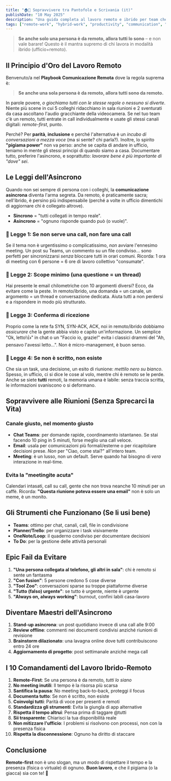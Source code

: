 ```yaml
---
title: "🏠🏢 Sopravvivere tra Pantofole e Scrivania (it)"
publishDate: "10 May 2025"
description: "Una guida completa al lavoro remoto e ibrido per team che vogliono collaborare efficacemente, con principi e strumenti pratici."
tags: ["remote-work", "hybrid-work", "productivity", "communication", "team-collaboration"]
---
```


> **Se anche solo una persona è da remoto, allora tutti lo sono** – e non vale barare!
> Questo è il mantra supremo di chi lavora in modalità ibrido (ufficio+remoto).

## Il Principio d'Oro del Lavoro Remoto

Benvenuto/a nel **Playbook Comunicazione Remota** dove la regola suprema è:

> **Se anche una sola persona è da remoto, allora tutti sono da remoto.**

In parole povere, *o giochiamo tutti con le stesse regole o nessuno si diverte*. Niente più scene in cui 5 colleghi ridacchiano in sala riunioni e 2 sventurati da casa ascoltano l'audio gracchiante della videocamera. Se nel tuo team c'è un remoto, tutti entrate in call individualmente e usate gli stessi canali digitali: *remote-first*, punto.

Perché? Per **parità**, **inclusione** e perché l'alternativa è un *incubo di conversazioni a mezza voce* (ma si sente? chi parla?). Inoltre, lo spirito **"pigiama power"** non va perso: anche se capita di andare in ufficio, teniamo in mente gli stessi principi di quando siamo a casa. Documentare tutto, preferire l'asincrono, e soprattutto: *lavorare bene è più importante di "dove" sei*.

## Le Leggi dell'Asincrono

Quando non sei sempre di persona con i colleghi, la **comunicazione asincrona** diventa l'arma segreta. Da remoto, è praticamente sacra; nell'ibrido, è persino più indispensabile (perché a volte in ufficio dimentichi di aggiornare chi è collegato altrove).

- **Sincrono** = "tutti collegati in tempo reale".
- **Asincrono** = "ognuno risponde quando può (o vuole)".

### 🎯 Legge 1: Se non serve una call, non fare una call

Se il tema non è urgentissimo o complicatissimo, *non* avviare l'ennesimo meeting. Un post su Teams, un commento su un file condiviso… sono perfetti per sincronizzarsi *senza* bloccare tutti in orari comuni. Ricorda: 1 ora di meeting con 6 persone = 6 ore di lavoro collettivo "consumate".

### 🎯 Legge 2: Scope minimo (una questione = un thread)

Hai presente le email chilometriche con 10 argomenti diversi? Ecco, da evitare come la peste. In remoto/ibrido, una domanda = un canale, un argomento = un thread e conversazione dedicata. Aiuta tutti a non perdersi e a rispondere in modo più strutturato.

### 🎯 Legge 3: Conferma di ricezione

Proprio come la rete fa SYN, SYN-ACK, ACK, noi in remoto/ibrido dobbiamo *assicurare* che la gente abbia visto e capito un'informazione. Un semplice "Ok, letto!👍" in chat o un "Faccio io, grazie!" evita i classici drammi del "Ah, pensavo l'avessi letto…". Non è micro-management, è buon senso.

### 🎯 Legge 4: Se non è scritto, non esiste

Che sia un task, una decisione, un esito di riunione: *mettilo nero su bianco*. Spesso, in ufficio, ci si dice le cose al volo, mentre chi è remoto se le perde. Anche se siete **tutti** remoti, la memoria umana è labile: senza traccia scritta, le informazioni svaniscono o si deformano.

## Sopravvivere alle Riunioni (Senza Sprecarci la Vita)

### Canale giusto, nel momento giusto

- **Chat Teams**: per domande rapide, coordinamento istantaneo. Se stai facendo 10 ping in 5 minuti, forse meglio una call veloce.
- **Email**: usala per comunicazioni più formali/esterne o per ricapitolare decisioni prese. *Non* per "Ciao, come stai?" all'intero team.
- **Meeting**: è un lusso, non un default. Serve quando hai bisogno di *vera* interazione in real-time.

### Evita la "meetingite acuta"

Calendari intasati, call su call, gente che non trova neanche 10 minuti per un caffè. Ricorda: **"Questa riunione poteva essere una email"** non è solo un meme, è un monito.

## Gli Strumenti che Funzionano (Se li usi bene)

- **Teams**: ottimo per chat, canali, call, file in condivisione
- **Planner/Trello**: per organizzare i task visivamente
- **OneNote/Loop**: il quaderno condiviso per documentare decisioni
- **To Do**: per la gestione delle attività personali

## Epic Fail da Evitare

1. **"Una persona collegata al telefono, gli altri in sala"**: chi è remoto si sente un fantasma
2. **"Con fusion"**: 5 persone credono 5 cose diverse
3. **"Tool Zoo"**: conversazioni sparse su troppe piattaforme diverse
4. **"Tutto (falso) urgente"**: se tutto è urgente, niente è urgente
5. **"Always on, always working"**: burnout, confini labili casa-lavoro

## Diventare Maestri dell'Asincrono

1. **Stand-up asincrona**: un post quotidiano invece di una call alle 9:00
2. **Review offline**: commenti nei documenti condivisi anziché riunioni di revisione
3. **Brainstorm dilazionato**: una lavagna online dove tutti contribuiscono entro 24 ore
4. **Aggiornamento di progetto**: post settimanale anziché mega call

## I 10 Comandamenti del Lavoro Ibrido-Remoto

1. **Remote-First**: Se una persona è da remoto, *tutti lo siano*
2. **No meeting inutili**: Il tempo è la risorsa più scarsa
3. **Santifica la pausa**: No meeting back-to-back, proteggi il focus
4. **Documenta tutto**: Se non è scritto, non esiste
5. **Coinvolgi tutti**: Parità di voce per presenti e remoti
6. **Standardizza gli strumenti**: Evita la giungla di app alternative
7. **Rispetta il tempo altrui**: Pensa prima di taggare @tutti
8. **Sii trasparente**: Chiarisci la tua disponibilità reale
9. **Non mitizzare l'ufficio**: I problemi si risolvono con processi, non con la presenza fisica
10. **Rispetta la disconnessione**: Ognuno ha diritto di staccare

## Conclusione

**Remote-first** non è uno slogan, ma un modo di rispettare il tempo e la presenza (fisica o virtuale) di ognuno.
**Buon lavoro**, e che il pigiama (o la giacca) sia con te! 🎉
